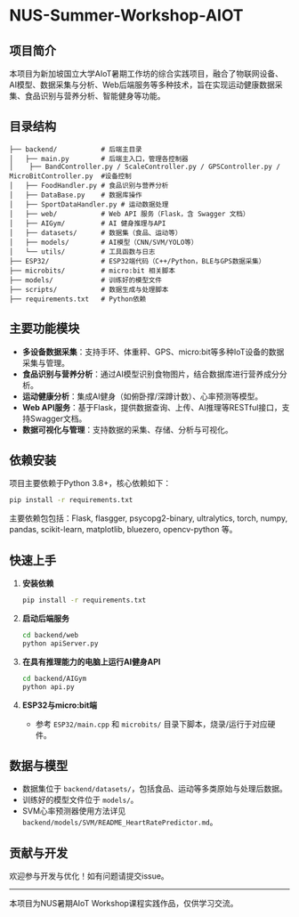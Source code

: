 
# NUS-Summer-Workshop-AIOT

## 项目简介
本项目为新加坡国立大学AIoT暑期工作坊的综合实践项目，融合了物联网设备、AI模型、数据采集与分析、Web后端服务等多种技术，旨在实现运动健康数据采集、食品识别与营养分析、智能健身等功能。

## 目录结构
```
├── backend/           # 后端主目录
│   ├── main.py        # 后端主入口，管理各控制器
│    ├── BandController.py / ScaleController.py / GPSController.py / MicroBitController.py  #设备控制
│   ├── FoodHandler.py # 食品识别与营养分析
│   ├── DataBase.py    # 数据库操作
│   ├── SportDataHandler.py # 运动数据处理
│   ├── web/           # Web API 服务（Flask，含 Swagger 文档）
│   ├── AIGym/         # AI 健身推理与API
│   ├── datasets/      # 数据集（食品、运动等）
│   ├── models/        # AI模型（CNN/SVM/YOLO等）
│   └── utils/         # 工具函数与日志
├── ESP32/             # ESP32端代码（C++/Python，BLE与GPS数据采集）
├── microbits/         # micro:bit 相关脚本
├── models/            # 训练好的模型文件
├── scripts/           # 数据生成与处理脚本
├── requirements.txt   # Python依赖
```

## 主要功能模块
- **多设备数据采集**：支持手环、体重秤、GPS、micro:bit等多种IoT设备的数据采集与管理。
- **食品识别与营养分析**：通过AI模型识别食物图片，结合数据库进行营养成分分析。
- **运动健康分析**：集成AI健身（如俯卧撑/深蹲计数）、心率预测等模型。
- **Web API服务**：基于Flask，提供数据查询、上传、AI推理等RESTful接口，支持Swagger文档。
- **数据可视化与管理**：支持数据的采集、存储、分析与可视化。

## 依赖安装
项目主要依赖于Python 3.8+，核心依赖如下：
```bash
pip install -r requirements.txt
```
主要依赖包包括：Flask, flasgger, psycopg2-binary, ultralytics, torch, numpy, pandas, scikit-learn, matplotlib, bluezero, opencv-python 等。

## 快速上手
1. **安装依赖**
   ```bash
   pip install -r requirements.txt
   ```
2. **启动后端服务**
   ```bash
   cd backend/web
   python apiServer.py
   ```
3. **在具有推理能力的电脑上运行AI健身API**
   
   ```bash
   cd backend/AIGym
   python api.py
   ```
4. **ESP32与micro:bit端**
   - 参考 `ESP32/main.cpp` 和 `microbits/` 目录下脚本，烧录/运行于对应硬件。

## 数据与模型
- 数据集位于 `backend/datasets/`，包括食品、运动等多类原始与处理后数据。
- 训练好的模型文件位于 `models/`。
- SVM心率预测器使用方法详见 `backend/models/SVM/README_HeartRatePredictor.md`。

## 贡献与开发
欢迎参与开发与优化！如有问题请提交issue。

---
本项目为NUS暑期AIoT Workshop课程实践作品，仅供学习交流。
